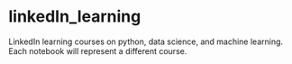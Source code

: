 # linkedIn_learning
LinkedIn learning courses on python, data science, and machine learning. Each notebook will represent a different course.
